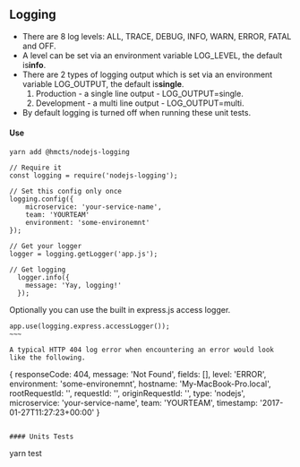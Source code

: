 ## Logging

* There are 8 log levels: ALL, TRACE, DEBUG, INFO, WARN, ERROR, FATAL and OFF.
* A level can be set via an environment variable LOG_LEVEL, the default is**info**.
* There are 2 types of logging output which is set via an environment variable LOG_OUTPUT, the default is**single**.
  1. Production - a single line output - LOG_OUTPUT=single.
  2. Development - a multi line output - LOG_OUTPUT=multi.
* By default logging is turned off when running these unit tests.

#### Use

```
yarn add @hmcts/nodejs-logging
```

~~~~
// Require it
const logging = require('nodejs-logging');
~~~~

~~~~
// Set this config only once
logging.config({ 
    microservice: 'your-service-name', 
    team: 'YOURTEAM'
    environment: 'some-environemnt'
});
~~~~

~~~~
// Get your logger
logger = logging.getLogger('app.js');
~~~~

~~~~
// Get logging
  logger.info({
    message: 'Yay, logging!'
  });
~~~~

Optionally you can use the built in express.js access logger.

~~~~
app.use(logging.express.accessLogger());
~~~

A typical HTTP 404 log error when encountering an error would look like the following.
~~~~
{
  responseCode: 404,
  message: 'Not Found',
  fields: [],
  level: 'ERROR',
  environment: 'some-environemnt',
  hostname: 'My-MacBook-Pro.local',
  rootRequestId: '',
  requestId: '',
  originRequestId: '',
  type: 'nodejs',
  microservice: 'your-service-name',
  team: 'YOURTEAM',
  timestamp: '2017-01-27T11:27:23+00:00'
}
~~~~

#### Units Tests

~~~~
yarn test
~~~~


